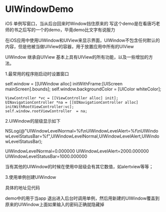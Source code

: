 # UIWindowDemo
iOS 单例写窗口，当从后台回来时Window挡住原来的
写这个demo是在看唐巧老师的书之后写的一个的demo，毕竟demo比文字有说服力

在iOS应用中使用UIWindow和UIView来显示界面，UIWindow不包含任何默认的内容，但是他被当做UIView的容器，用于放置应用中所有的UIView

UIWindow 继承自UIView 基本上具有UIView的所有功能，以及一些增加的方法。

1.最常用的程序刚启动时设置窗口

  self.window = [[UIWindow alloc] initWithFrame:[UIScreen mainScreen].bounds];
    self.window.backgroundColor = [UIColor whiteColor];
    
    ViewController *vc = [[ViewController alloc] init];
    UINavigationController *na = [[UINavigationController alloc] initWithRootViewController:vc];
    self.window.rootViewController  = na;

2.UIWindow的层级显示如下

 NSLog(@"UIWindowLevelNormal=%f\nUIWindowLevelAlert=%f\nUIWindowLevelStatusBar=%f",UIWindowLevelNormal,UIWindowLevelAlert,UIWindowLevelStatusBar);

UIWindowLevelNormal=0.000000
UIWindowLevelAlert=2000.000000
UIWindowLevelStatusBar=1000.000000

当有其他的UIWindow的时候在使用中层级会有其它数值，如alertview等等；

3.使用单例创建UIWindow

具体的地址见代码

demo中的用于当app 退出进入后台时调用单例，然后用新建的UIWindow覆盖到原来的UIWindow上面如果输入的密码正确就隐藏掉
